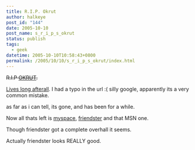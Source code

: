 ```yaml
---
title: R.I.P. Okrut
author: halkeye
post_id: "144"
date: 2005-10-10
post_name: s_r_i_p_s_okrut
status: publish
tags:
  - geek
datetime: 2005-10-10T10:58:43+0800
permalink: /2005/10/10/s_r_i_p_s_okrut/index.html
---
```


<s>R.I.P [OKRUT](https://www.okrut.com).</s>

[Lives long afterall](https://web.archive.org/web/20051211224953/http://www.orkut.com/GLogin.aspx?done=http://www.orkut.com/Default.aspx). I had a typo in the url :( silly google, apparently its a very common mistake.

as far as i can tell, its gone, and has been for a while.

Now all thats left is [myspace](https://www.myspace.com/halkeye), [friendster](https://web.archive.org/web/20240302044200/https://friendster.com/) and that MSN one.

Though friendster got a complete overhall it seems.

Actually friendster looks REALLY good.
